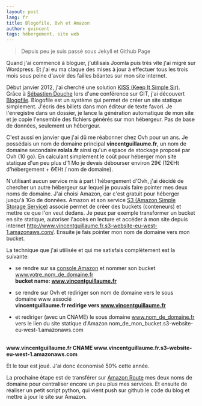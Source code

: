 ```yaml
---
layout: post
lang: fr
title: Blogofile, Ovh et Amazon
author: gvincent
tags: hébergement, site web
---
```


<blockquote>
Depuis peu je suis passé sous Jekyll et Github Page
</blockquote>

Quand j'ai commencé à bloguer, j'utilisais Joomla puis très vite j'ai migré sur Wordpress. Et j'ai eu ma claque des mises à jour à effectuer tous les trois mois sous peine d'avoir des failles
béantes sur mon site internet. 

Début janvier 2012, j'ai cherché une solution [KISS (Keep It Simple Sir)](http://en.wikipedia.org/wiki/KISS_principle). Grâce à [Sébastien Douche](http://twitter.com/sdouche) lors d'une conférence sur GIT, j'ai découvert [Blogofile](http://www.blogofile.com/). Blogofile est un système qui permet de créer un site statique simplement. J'écris des billets dans mon éditeur de texte favori. Je l'enregistre dans un dossier, je lance la génération automatique de mon site et je copie l'ensemble des fichiers générés sur mon hébergeur. Pas de base de données, seulement un hébergeur.

C'est aussi en janvier que j'ai dû me réabonner chez Ovh pour un ans. Je possédais un nom de domaine principal **vincentguillaume.fr**, un nom de domaine secondaire **rolala.fr** ainsi qu'un espace de stockage proposé par Ovh (10 go). En calculant simplement le coût pour héberger mon site statique d'un peu plus d'1 Mo je devais débourser environ 29€ (12€Ht d'hébergement + 6€Ht / nom de domaine).

N'utilisant aucun service mis à part l'hébergement d'Ovh, j'ai décidé de chercher un autre hébergeur sur lequel je pouvais faire pointer mes deux noms de domaine. J'ai choisi Amazon, car c'est gratuit pour héberger jusqu'à 1Go de données. Amazon et son service [S3 (Amazon Simple Storage Service)](http://aws.amazon.com/fr/s3/) associé permet de créer des buckets (conteneurs) et mettre ce que l'on veut dedans. Je peux par exemple transformer un bucket en site statique, autoriser l'accès en lecture et accéder à mon site depuis internet http://www.vincentguillaume.fr.s3-website-eu-west-1.amazonaws.com/. Ensuite je fais pointer mon nom de domaine vers mon bucket. 

La technique que j'ai utilisée et qui me satisfais complètement est la suivante:

*   se rendre sur sa [console Amazon](https://console.aws.amazon.com/s3) et nommer son bucket www.votre_nom_de_domaine.fr 
<br>**bucket name: www.vincentguillaume.fr**

*   se rendre sur Ovh et rediriger son nom de domaine vers le sous domaine www associé 
<br>**vincentguillaume.fr redirige vers www.vincentguillaume.fr** 

*   et rediriger (avec un CNAME) le sous domaine www.nom_de_domaine.fr vers le lien du site statique d'Amazon nom_de_mon_bucket.s3-website-eu-west-1.amazonaws.com
<br>
<b>www.vincentguillaume.fr CNAME www.vincentguillaume.fr.s3-website-eu-west-1.amazonaws.com</b>


Et le tour est joué.
J'ai donc économisé 50% cette année.

La prochaine étape est de transférer sur [Amazon Route](http://aws.amazon.com/fr/route53/) mes deux noms de domaine pour centraliser encore un peu plus mes services.
Et ensuite de réaliser un petit script python, qui vient push sur github le code du blog et mettre à jour le site sur Amazon.



